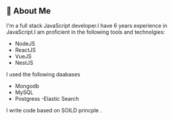 ## 🚀 About Me
I'm a full stack  JavaScript developer.I have 6 years 
experience in JavaScript.I am proficient in the following tools and technolgies:
- NodeJS
- ReactJS
- VueJS
- NestJS

I used the following daabases
- Mongodb
- MySQL
- Postgress
-Elastic Search

I write  code based on SOILD  princple .
